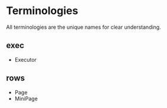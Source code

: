 # Terminologies
All terminologies are the unique names for clear understanding.

## exec
* Executor

## rows
* Page
* MiniPage
